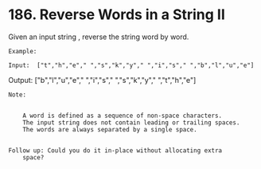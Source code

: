 # 186. Reverse Words in a String II

Given an input string , reverse the string word by word. 
    

    Example:

    Input:  ["t","h","e"," ","s","k","y"," ","i","s"," ","b","l","u","e"]
Output: ["b","l","u","e"," ","i","s"," ","s","k","y"," ","t","h","e"]

    Note: 

    
        A word is defined as a sequence of non-space characters.
        The input string does not contain leading or trailing spaces.
        The words are always separated by a single space.
    

    Follow up: Could you do it in-place without allocating extra
        space?